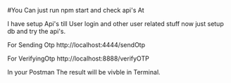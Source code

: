 #You Can just run npm start and check api's At

I have setup Api's till User login and other user related stuff now just setup db and try the api's.

For Sending Otp
http://localhost:4444/sendOtp

For VerifyingOtp
http://localhost:8888/verifyOTP

In your Postman
The result will be vivble in Terminal.